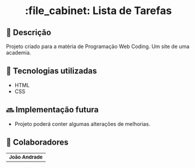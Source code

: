 <h1 align="center">:file_cabinet: Lista de Tarefas</h1>

## :memo: Descrição
Projeto criado para a matéria de Programação Web Coding. Um site de uma academia.

## :wrench: Tecnologias utilizadas
* HTML
* CSS

## :soon: Implementação futura
* Projeto poderá conter algumas alterações de melhorias.

## :handshake: Colaboradores
<table>
  <tr>
    <td align="center">
      <a href="https://github.com/joaoandrade07">
        <sub>
          <b>João Andrade</b>
        </sub>
      </a>
    </td>
  </tr>
</table>
